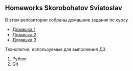 <section>
    <h2>Homeworks Skorobohatov Sviatoslav</h2>
    <p>В этом репозитории собраны домашние задания по курсу</p>
    <ul>
        <li><a href="https://github.com/CarbonSkorobogatov/Python/tree/master/hm-1">Домашка 1</a></li>
        <li><a href="https://github.com/CarbonSkorobogatov/Python/tree/master/hm-2">Домашка 2</a></li>
         <li><a href="https://github.com/CarbonSkorobogatov/Python/tree/master/hm-3">Домашка 3</a></li>
    </ul>
    <p>Технологии, используемые для выполнения ДЗ: </p>
    <ol>
        <li>Python</li>
        <li>Git</li>
    </ol>
</section>
